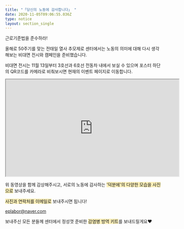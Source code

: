```yaml
---
title: "「당신의 노동에 감사합니다」 "
date: 2020-11-05T09:06:55.036Z
type: notice
layout: section_single
---
```

<p>근로기준법을 준수하라!</p>
<p>올해로 50주기를 맞는 전태일 열사 추모제로 센터에서는 노동의 의미에 대해 다시 생각해보는 비대면 전시와 캠페인을 준비했습니다.</p>
<p>비대면 전시는 11월 13일부터 3호선과 6호선 전동차 내에서 보실 수 있으며 포스터 하단의 QR코드를 카메라로 비춰보시면 현재의 이벤트 페이지로 이동합니다.</p>
<p><iframe src="https://www.youtube.com/embed/lHE7q5bBFYg" width="560" height="314" allowfullscreen="allowfullscreen"></iframe></p>
<p>위 동영상을 함께 감상해주시고, 서로의 노동에 감사하는 <span style="background-color: #fbeeb8;">'덕분에'의 다양한 모습을 사진으로</span> 보내주세요.</p>
<p><span style="background-color: #fbeeb8;">사진과 연락처를 이메일로</span> 보내주시면 됩니다!</p>
<p><a href="mailto:eplabor@naver.com">eplabor@naver.com </a></p>
<p>보내주신 모든 분들께&nbsp;센터에서 정성껏 준비한 <span style="background-color: #fbeeb8;">감염병 방역 키트</span>를 보내드릴게요&hearts;</p>